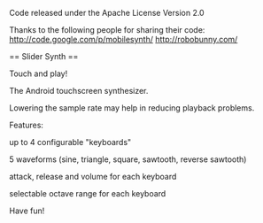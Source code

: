 Code released under the Apache License Version 2.0

Thanks to the following people for sharing their code:
http://code.google.com/p/mobilesynth/
http://robobunny.com/

== Slider Synth ==

Touch and play!

The Android touchscreen synthesizer.

Lowering the sample rate may help in reducing playback problems.

Features:

up to 4 configurable "keyboards"

5 waveforms (sine, triangle, square, sawtooth, reverse sawtooth)

attack, release and volume for each keyboard

selectable octave range for each keyboard

Have fun!
